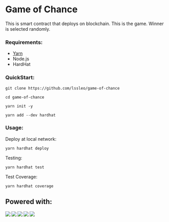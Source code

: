 # Game of Chance

This is smart contract that deploys on blockchain. This is the game. Winner is selected randomly.

### Requirements:

*  [Yarn](https://yarnpkg.com/getting-started/install)
*   Node.js
*   HardHat

### QuickStart:

```
git clone https://github.com/lssleo/game-of-chance
```
```
cd game-of-chance
```
```
yarn init -y
```
```
yarn add --dev hardhat
```

### Usage:

Deploy at local network:

```
yarn hardhat deploy
```

Testing:

```
yarn hardhat test
```

Test Coverage:

```
yarn hardhat coverage
```

## Powered with:

<img align="left" src="https://img.shields.io/badge/Solidity-e6e6e6?style=for-the-badge&logo=solidity&logoColor=black" />
<img align="left" src="https://img.shields.io/badge/Ethereum-3C3C3D?style=for-the-badge&logo=Ethereum&logoColor=white" />
<img align="left" src="https://img.shields.io/badge/chainlink-375BD2?style=for-the-badge&logo=chainlink&logoColor=white" />
<img align="left" src="https://img.shields.io/badge/hardhat-000000?style=for-the-badge" />
<img align="left" src="https://img.shields.io/badge/Javascript-9cf?style=for-the-badge&" />
